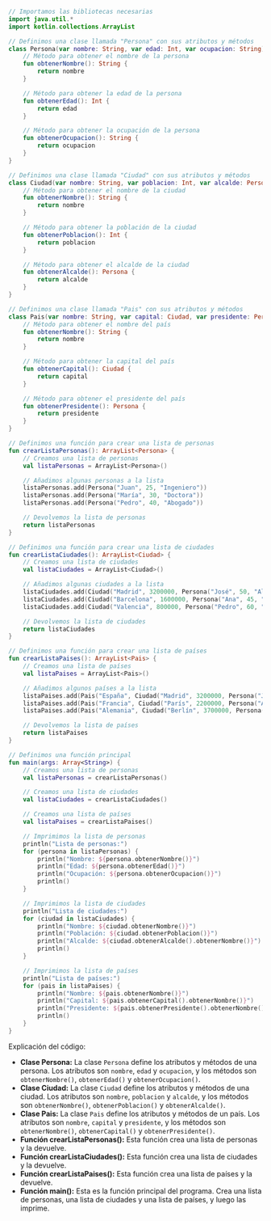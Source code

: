 ```kotlin
// Importamos las bibliotecas necesarias
import java.util.*
import kotlin.collections.ArrayList

// Definimos una clase llamada "Persona" con sus atributos y métodos
class Persona(var nombre: String, var edad: Int, var ocupacion: String) {
    // Método para obtener el nombre de la persona
    fun obtenerNombre(): String {
        return nombre
    }

    // Método para obtener la edad de la persona
    fun obtenerEdad(): Int {
        return edad
    }

    // Método para obtener la ocupación de la persona
    fun obtenerOcupacion(): String {
        return ocupacion
    }
}

// Definimos una clase llamada "Ciudad" con sus atributos y métodos
class Ciudad(var nombre: String, var poblacion: Int, var alcalde: Persona) {
    // Método para obtener el nombre de la ciudad
    fun obtenerNombre(): String {
        return nombre
    }

    // Método para obtener la población de la ciudad
    fun obtenerPoblacion(): Int {
        return poblacion
    }

    // Método para obtener el alcalde de la ciudad
    fun obtenerAlcalde(): Persona {
        return alcalde
    }
}

// Definimos una clase llamada "Pais" con sus atributos y métodos
class Pais(var nombre: String, var capital: Ciudad, var presidente: Persona) {
    // Método para obtener el nombre del país
    fun obtenerNombre(): String {
        return nombre
    }

    // Método para obtener la capital del país
    fun obtenerCapital(): Ciudad {
        return capital
    }

    // Método para obtener el presidente del país
    fun obtenerPresidente(): Persona {
        return presidente
    }
}

// Definimos una función para crear una lista de personas
fun crearListaPersonas(): ArrayList<Persona> {
    // Creamos una lista de personas
    val listaPersonas = ArrayList<Persona>()

    // Añadimos algunas personas a la lista
    listaPersonas.add(Persona("Juan", 25, "Ingeniero"))
    listaPersonas.add(Persona("María", 30, "Doctora"))
    listaPersonas.add(Persona("Pedro", 40, "Abogado"))

    // Devolvemos la lista de personas
    return listaPersonas
}

// Definimos una función para crear una lista de ciudades
fun crearListaCiudades(): ArrayList<Ciudad> {
    // Creamos una lista de ciudades
    val listaCiudades = ArrayList<Ciudad>()

    // Añadimos algunas ciudades a la lista
    listaCiudades.add(Ciudad("Madrid", 3200000, Persona("José", 50, "Alcalde")))
    listaCiudades.add(Ciudad("Barcelona", 1600000, Persona("Ana", 45, "Alcaldesa")))
    listaCiudades.add(Ciudad("Valencia", 800000, Persona("Pedro", 60, "Alcalde")))

    // Devolvemos la lista de ciudades
    return listaCiudades
}

// Definimos una función para crear una lista de países
fun crearListaPaises(): ArrayList<Pais> {
    // Creamos una lista de países
    val listaPaises = ArrayList<Pais>()

    // Añadimos algunos países a la lista
    listaPaises.add(Pais("España", Ciudad("Madrid", 3200000, Persona("José", 50, "Alcalde")), Persona("Felipe", 70, "Presidente")))
    listaPaises.add(Pais("Francia", Ciudad("París", 2200000, Persona("Anne", 40, "Alcaldesa")), Persona("Emmanuel", 60, "Presidente")))
    listaPaises.add(Pais("Alemania", Ciudad("Berlín", 3700000, Persona("Klaus", 55, "Alcalde")), Persona("Frank", 65, "Presidente")))

    // Devolvemos la lista de países
    return listaPaises
}

// Definimos una función principal
fun main(args: Array<String>) {
    // Creamos una lista de personas
    val listaPersonas = crearListaPersonas()

    // Creamos una lista de ciudades
    val listaCiudades = crearListaCiudades()

    // Creamos una lista de países
    val listaPaises = crearListaPaises()

    // Imprimimos la lista de personas
    println("Lista de personas:")
    for (persona in listaPersonas) {
        println("Nombre: ${persona.obtenerNombre()}")
        println("Edad: ${persona.obtenerEdad()}")
        println("Ocupación: ${persona.obtenerOcupacion()}")
        println()
    }

    // Imprimimos la lista de ciudades
    println("Lista de ciudades:")
    for (ciudad in listaCiudades) {
        println("Nombre: ${ciudad.obtenerNombre()}")
        println("Población: ${ciudad.obtenerPoblacion()}")
        println("Alcalde: ${ciudad.obtenerAlcalde().obtenerNombre()}")
        println()
    }

    // Imprimimos la lista de países
    println("Lista de países:")
    for (pais in listaPaises) {
        println("Nombre: ${pais.obtenerNombre()}")
        println("Capital: ${pais.obtenerCapital().obtenerNombre()}")
        println("Presidente: ${pais.obtenerPresidente().obtenerNombre()}")
        println()
    }
}
```

Explicación del código:

* **Clase Persona:** La clase `Persona` define los atributos y métodos de una persona. Los atributos son `nombre`, `edad` y `ocupacion`, y los métodos son `obtenerNombre()`, `obtenerEdad()` y `obtenerOcupacion()`.
* **Clase Ciudad:** La clase `Ciudad` define los atributos y métodos de una ciudad. Los atributos son `nombre`, `poblacion` y `alcalde`, y los métodos son `obtenerNombre()`, `obtenerPoblacion()` y `obtenerAlcalde()`.
* **Clase Pais:** La clase `Pais` define los atributos y métodos de un país. Los atributos son `nombre`, `capital` y `presidente`, y los métodos son `obtenerNombre()`, `obtenerCapital()` y `obtenerPresidente()`.
* **Función crearListaPersonas():** Esta función crea una lista de personas y la devuelve.
* **Función crearListaCiudades():** Esta función crea una lista de ciudades y la devuelve.
* **Función crearListaPaises():** Esta función crea una lista de países y la devuelve.
* **Función main():** Esta es la función principal del programa. Crea una lista de personas, una lista de ciudades y una lista de países, y luego las imprime.